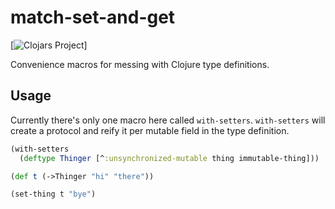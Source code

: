 # match-set-and-get

[![Clojars Project](https://img.shields.io/clojars/v/com.janetacarr/match-set-and-get.svg)]

Convenience macros for messing with Clojure type definitions.

## Usage
Currently there's only one macro here called `with-setters`.
`with-setters` will create a protocol and reify it per mutable field
in the type definition.

``` clojure
(with-setters
  (deftype Thinger [^:unsynchronized-mutable thing immutable-thing]))

(def t (->Thinger "hi" "there"))

(set-thing t "bye")
```

